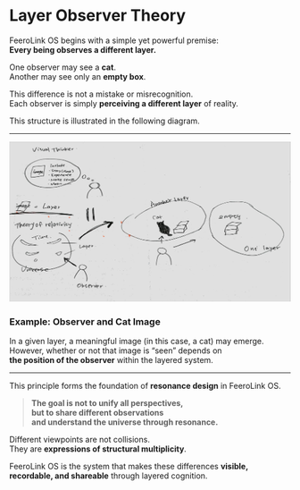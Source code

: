 # Layer Observer Theory

FeeroLink OS begins with a simple yet powerful premise:  
**Every being observes a different layer.**

One observer may see a **cat**.  
Another may see only an **empty box**.

This difference is not a mistake or misrecognition.  
Each observer is simply **perceiving a different layer** of reality.

This structure is illustrated in the following diagram.

---

![Observer and Cat Layer](https://github.com/feerolink-creator/FeeroLink-OS/blob/main/docs/assets/images/observer_cat_layers.jpg)

### Example: Observer and Cat Image

In a given layer, a meaningful image (in this case, a cat) may emerge.  
However, whether or not that image is “seen” depends on  
**the position of the observer** within the layered system.

---

This principle forms the foundation of **resonance design** in FeeroLink OS.

> **The goal is not to unify all perspectives,  
> but to share different observations  
> and understand the universe through resonance.**

Different viewpoints are not collisions.  
They are **expressions of structural multiplicity**.

FeeroLink OS is the system that makes these differences **visible, recordable, and shareable** through layered cognition.

